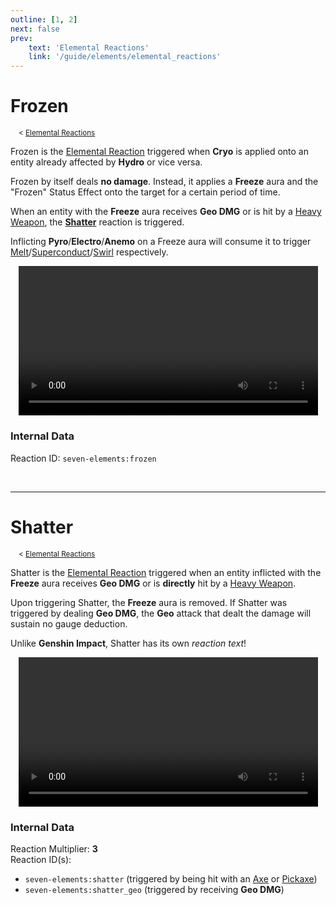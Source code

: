 ```yaml
---
outline: [1, 2]
next: false
prev:
    text: 'Elemental Reactions'
    link: '/guide/elements/elemental_reactions'
---
```


# Frozen
<sup>&nbsp; &nbsp; < [Elemental Reactions](../elemental_reactions.md)</sup>

Frozen is the [Elemental Reaction](../elemental_reactions.md) triggered when <span class="cryo">**Cryo**</span> is applied onto an entity already affected by <span class="hydro">**Hydro**</span> or vice versa.

Frozen by itself deals **no damage**. Instead, it applies a <span class="cryo">**Freeze**</span> aura and the "Frozen" Status Effect onto the target for a certain period of time.

When an entity with the <span class="cryo">**Freeze**</span> aura receives <span class="geo">**Geo DMG**</span> or is hit by a [Heavy Weapon](../../../developer/data_pack/item_tag.md#heavy_weapon), the [**Shatter**](#shatter) reaction is triggered.

Inflicting <span class="pyro">**Pyro**</span>/<span class="electro">**Electro**</span>/<span class="hydro">**Anemo**</span> on a Freeze aura will consume it to trigger [Melt](./melt.md)/[Superconduct](./superconduct.md)/[Swirl](./swirl.md) respectively.

<div align="center">
	<video width="95%" height="auto" controls>
		<source src="../../media/elemental_reactions/frozen.mp4" type="video/mp4">
		Your browser does not support the video tag.
	</video>
</div>

### Internal Data

Reaction ID: `seven-elements:frozen`

<div><br></div><hr>

# Shatter
<sup>&nbsp; &nbsp; < [Elemental Reactions](../elemental_reactions.md)</sup>

Shatter is the [Elemental Reaction](../elemental_reactions.md) triggered when an entity inflicted with the <span class="cryo">**Freeze**</span> aura receives <span class="geo">**Geo DMG**</span> or is **directly** hit by a [Heavy Weapon](../../../developer/data_pack/item_tag.md#heavy_weapon).

Upon triggering Shatter, the <span class="cryo">**Freeze**</span> aura is removed. If Shatter was triggered by dealing <span class="geo">**Geo DMG**</span>, the <span class="geo">**Geo**</span> attack that dealt the damage will sustain no gauge deduction.	

Unlike **Genshin Impact**, Shatter has its own *reaction text*!

<div align="center">
	<video width="95%" height="auto" controls>
		<source src="../../media/elemental_reactions/shatter.mp4" type="video/mp4">
		Your browser does not support the video tag.
	</video>
</div>

### Internal Data

Reaction Multiplier: **3**  
Reaction ID(s):

- `seven-elements:shatter` (triggered by being hit with an [Axe](https://minecraft.wiki/w/Axe) or [Pickaxe](https://minecraft.wiki/w/Pickaxe))
- `seven-elements:shatter_geo` (triggered by receiving <span class="geo">**Geo DMG**</span>)

